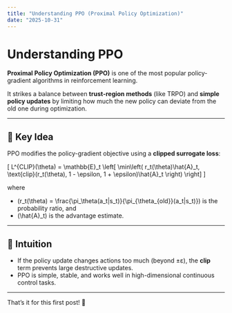 ```yaml
---
title: "Understanding PPO (Proximal Policy Optimization)"
date: "2025-10-31"
---
```


# Understanding PPO

**Proximal Policy Optimization (PPO)** is one of the most popular policy-gradient algorithms in reinforcement learning.

It strikes a balance between **trust-region methods** (like TRPO) and **simple policy updates** by limiting how much the new policy can deviate from the old one during optimization.

---

## 🧩 Key Idea

PPO modifies the policy-gradient objective using a **clipped surrogate loss**:

\[
L^{CLIP}(\theta) = \mathbb{E}_t \left[ \min\left( r_t(\theta)\hat{A}_t, \text{clip}(r_t(\theta), 1 - \epsilon, 1 + \epsilon)\hat{A}_t \right) \right]
\]

where  
- \(r_t(\theta) = \frac{\pi_\theta(a_t|s_t)}{\pi_{\theta_{old}}(a_t|s_t)}\) is the probability ratio, and  
- \(\hat{A}_t\) is the advantage estimate.

---

## 🧠 Intuition

- If the policy update changes actions too much (beyond ±ε), the **clip** term prevents large destructive updates.  
- PPO is simple, stable, and works well in high-dimensional continuous control tasks.

---

That’s it for this first post! 🚀
